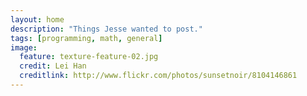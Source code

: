 ```yaml
---
layout: home
description: "Things Jesse wanted to post."
tags: [programming, math, general]
image:
  feature: texture-feature-02.jpg
  credit: Lei Han
  creditlink: http://www.flickr.com/photos/sunsetnoir/8104146861
---
```

